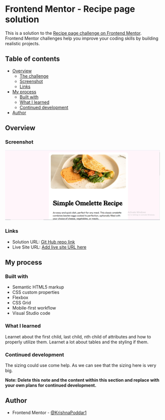 # Frontend Mentor - Recipe page solution

This is a solution to the [Recipe page challenge on Frontend Mentor](https://www.frontendmentor.io/challenges/recipe-page-KiTsR8QQKm). Frontend Mentor challenges help you improve your coding skills by building realistic projects. 

## Table of contents

- [Overview](#overview)
  - [The challenge](#the-challenge)
  - [Screenshot](#screenshot)
  - [Links](#links)
- [My process](#my-process)
  - [Built with](#built-with)
  - [What I learned](#what-i-learned)
  - [Continued development](#continued-development)
- [Author](#author)


## Overview

### Screenshot

![Desktop view](screenshot/desktopview.PNG)


### Links

- Solution URL: [Git Hub repo link](https://github.com/KrishnaPoddar1/recipepagetemplate.git)
- Live Site URL: [Add live site URL here]( https://krishnapoddar1.github.io/recipepagetemplate/)

## My process

### Built with

- Semantic HTML5 markup
- CSS custom properties
- Flexbox
- CSS Grid
- Mobile-first workflow
- Visual Studio code

### What I learned

Learnet about the first child, last child, nth child of attributes and how to properly utilize them. Learnet a lot about tables and the styling if them. 


### Continued development

The sizing could use come help. As we can see that the sizing here is very big. 

**Note: Delete this note and the content within this section and replace with your own plans for continued development.**


## Author

- Frontend Mentor - [@KrishnaPoddar1](https://www.frontendmentor.io/profile/KrishnaPoddar1)
